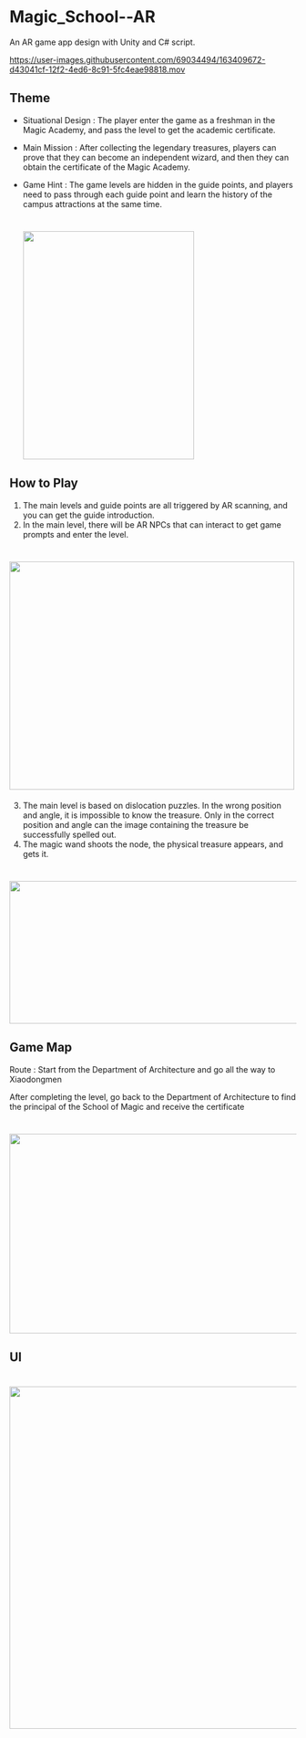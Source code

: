 # Magic_School--AR
 An AR game app design with Unity and C# script.

https://user-images.githubusercontent.com/69034494/163409672-d43041cf-12f2-4ed6-8c91-5fc4eae98818.mov

## Theme
* Situational Design :
   The player enter the game as a freshman in the Magic Academy, and pass the level to get the academic certificate.
   
* Main Mission :
   After collecting the legendary treasures, players can prove that they can become an independent wizard, and then they can obtain the certificate of the Magic Academy.
   
* Game Hint : 
   The game levels are hidden in the guide points, and players need to pass through each guide point and learn the history of the campus attractions at the same time.
   
  <h1>
    <img src="https://user-images.githubusercontent.com/69034494/163413333-71d022a5-fabf-4368-be5c-79e8b6ba2fa8.png" width="300" height="400"/>
  </h1>
  
## How to Play

1. The main levels and guide points are all triggered by AR scanning, and you can get the guide introduction.
2. In the main level, there will be AR NPCs that can interact to get game prompts and enter the level.
 <h1>
     <img src="https://user-images.githubusercontent.com/69034494/163413130-e69069e3-a041-49fd-990d-cffa6cf57009.png" width="500" height="400"/>
 </h1>
 
3. The main level is based on dislocation puzzles. In the wrong position and angle, it is impossible to know the treasure. Only in the correct position and angle can the image containing the treasure be successfully spelled out.
4. The magic wand shoots the node, the physical treasure appears, and gets it.
 <h1>
     <img src="https://user-images.githubusercontent.com/69034494/163519347-0726689a-56ea-4818-bcda-3791adbc7091.png" width="800" height="250"/>
 </h1>

## Game Map

Route : Start from the Department of Architecture and go all the way to Xiaodongmen

After completing the level, go back to the Department of Architecture to find the principal of the School of Magic and receive the certificate
 <h1>
     <img src="https://user-images.githubusercontent.com/69034494/163519590-63783571-42b9-4467-befb-967b961c1cd1.png" width="800" height="350"/>
 </h1>

## UI
 <h1>
     <img src="https://user-images.githubusercontent.com/69034494/163519722-60a3e4e0-0a57-4b33-bf25-a8184737a142.png" width="800" height="600"/>
 </h1>



